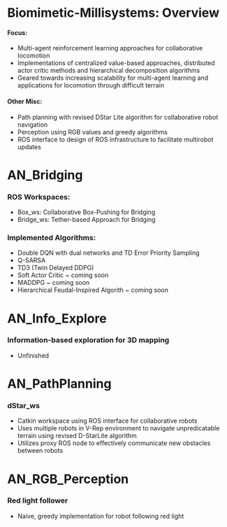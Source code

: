 # Biomimetic-Millisystems: Overview
  #### Focus: 
  - Multi-agent reinforcement learning approaches for collaborative locomotion
  - Implementations of centralized value-based approaches, distributed actor critic methods and hierarchical decomposition algorithms
  - Geared towards increasing scalability for multi-agent learning and applications for locomotion through difficult terrain
  #### Other Misc:
  - Path planning with revised DStar Lite algorithm for collaborative robot navigation
  - Perception using RGB values and greedy algorithms
  - ROS interface to design of ROS infrastructure to facilitate multirobot updates
  
# AN_Bridging
### ROS Workspaces:
  - Box_ws: Collaborative Box-Pushing for Bridging 
  - Bridge_ws: Tether-based Approach for Bridging
### Implemented Algorithms:
  - Double DQN with dual networks and TD Error Priority Sampling
  - Q-SARSA
  - TD3 (Twin Delayed DDPG)
  - Soft Actor Critic ~ coming soon
  - MADDPG ~ coming soon
  - Hierarchical Feudal-Inspired Algorith ~ coming soon

# AN_Info_Explore
### Information-based exploration for 3D mapping
  - Unfinished

# AN_PathPlanning
### dStar_ws
  - Catkin workspace using ROS interface for collaborative robots
  - Uses multiple robots in V-Rep environment to navigate unpredicatable terrain using revised D-StarLite algorithm
  - Utilizes proxy ROS node to effectively communicate new obstacles between robots
 
# AN_RGB_Perception
### Red light follower
  - Naive, greedy implementation for robot following red light
